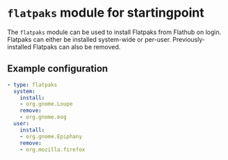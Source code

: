 # `flatpaks` module for startingpoint

The `flatpaks` module can be used to install Flatpaks from Flathub on login. Flatpaks can either be installed system-wide or per-user. Previously-installed Flatpaks can also be removed.

## Example configuration

```yaml
- type: flatpaks
  system:
    install:
    - org.gnome.Loupe
    remove:
    - org.gnome.eog
  user:
    install:
    - org.gnome.Epiphany
    remove:
    - org.mozilla.firefox
```
